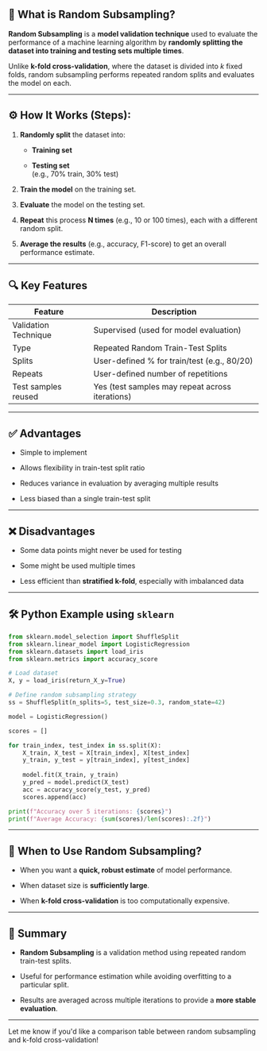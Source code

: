 
## 🎲 What is Random Subsampling?

**Random Subsampling** is a **model validation technique** used to evaluate the performance of a machine learning algorithm by **randomly splitting the dataset into training and testing sets multiple times**.

Unlike **k-fold cross-validation**, where the dataset is divided into _k_ fixed folds, random subsampling performs repeated random splits and evaluates the model on each.

---

## ⚙️ How It Works (Steps):

1. **Randomly split** the dataset into:
    
    - **Training set**
        
    - **Testing set**  
        (e.g., 70% train, 30% test)
        
2. **Train the model** on the training set.
    
3. **Evaluate** the model on the testing set.
    
4. **Repeat** this process **N times** (e.g., 10 or 100 times), each with a different random split.
    
5. **Average the results** (e.g., accuracy, F1-score) to get an overall performance estimate.
    

---

## 🔍 Key Features

|Feature|Description|
|---|---|
|Validation Technique|Supervised (used for model evaluation)|
|Type|Repeated Random Train-Test Splits|
|Splits|User-defined % for train/test (e.g., 80/20)|
|Repeats|User-defined number of repetitions|
|Test samples reused|Yes (test samples may repeat across iterations)|

---

## ✅ Advantages

- Simple to implement
    
- Allows flexibility in train-test split ratio
    
- Reduces variance in evaluation by averaging multiple results
    
- Less biased than a single train-test split
    

---

## ❌ Disadvantages

- Some data points might never be used for testing
    
- Some might be used multiple times
    
- Less efficient than **stratified k-fold**, especially with imbalanced data
    

---

## 🛠 Python Example using `sklearn`

```python
from sklearn.model_selection import ShuffleSplit
from sklearn.linear_model import LogisticRegression
from sklearn.datasets import load_iris
from sklearn.metrics import accuracy_score

# Load dataset
X, y = load_iris(return_X_y=True)

# Define random subsampling strategy
ss = ShuffleSplit(n_splits=5, test_size=0.3, random_state=42)

model = LogisticRegression()

scores = []

for train_index, test_index in ss.split(X):
    X_train, X_test = X[train_index], X[test_index]
    y_train, y_test = y[train_index], y[test_index]
    
    model.fit(X_train, y_train)
    y_pred = model.predict(X_test)
    acc = accuracy_score(y_test, y_pred)
    scores.append(acc)

print(f"Accuracy over 5 iterations: {scores}")
print(f"Average Accuracy: {sum(scores)/len(scores):.2f}")
```

---

## 🎯 When to Use Random Subsampling?

- When you want a **quick, robust estimate** of model performance.
    
- When dataset size is **sufficiently large**.
    
- When **k-fold cross-validation** is too computationally expensive.
    

---

## 🧠 Summary

- **Random Subsampling** is a validation method using repeated random train-test splits.
    
- Useful for performance estimation while avoiding overfitting to a particular split.
    
- Results are averaged across multiple iterations to provide a **more stable evaluation**.
    

---

Let me know if you'd like a comparison table between random subsampling and k-fold cross-validation!